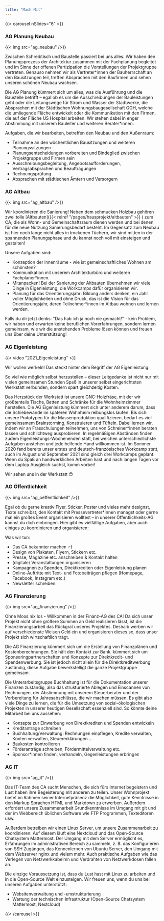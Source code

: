 ```yaml
---
title: "Mach Mit"
---
```


{{< carousel nSlides="6" >}}

<div x-show="activeSlide === 1">
    <h3>AG Planung Neubau</h3>
    <div class="grid-col">
        {{< img src="ag_neubau" />}}
        <div class="">
            <p>Zwischen Schreibtisch und Baustelle passiert bei uns alles. Wir haben den Planungsprozess der Architektur zusammen mit der Fachplanung begleitet und im Sinne der offenen Partizipation die Vorstellungen der Projektgruppe vertreten. Genauso nehmen wir als Vertreter*innen der Bauherrschaft an den Bausitzungen teil, treffen Absprachen mit den Baufirmen und sehen unseren schönen Neubau wachsen.</p>
        </div>
    </div>

Die AG Planung kümmert sich um alles, was die Ausführung und die Baustelle betrifft – egal ob es um die Ausschreibungen der Bauleistungen geht oder die Leitungswege für Strom und Wasser der Stadtwerke, die Absprachen mit der Städtischen Wohnungsbaugesellschaft GGH, welche die umliegende Fläche entwickelt oder die Kommunikation mit den Firmen, die auf der Fläche US Hospital arbeiten. Wir stehen dabei in enger Abstimmung mit unserem Bauleiter und weiteren Berater*innen.

Aufgaben, die wir bearbeiten, betreffen den Neubau und den Außenraum:<br>
    
- Teilnahme an den wöchentlichen Bausitzungen und weiteren Planungssitzungen<br>
- Planungsentscheidungen vorbereiten und Bindeglied zwischen Projektgruppe und Firmen sein<br>
- Ausschreibungsbegleitung, Angebotsaufforderungen, Vertragsabsprachen und Beauftragungen<br>
- Rechnungsprüfung<br>
- Absprachen mit städtischen Ämtern und Versorgern

</div>

<div x-show="activeSlide === 2">
    <h3>AG Altbau</h3>
    <div class="grid-col">
        {{< img src="ag_altbau" />}}
        <div class="">
            <p>Wir koordinieren die Sanierung! Neben dem schmucken Holzbau gehören zwei tolle [Altbauten]({{< relref "/pages/hausprojekt/altbauten" >}} ) zum CA, die als Wohn- und Gemeinschaftsraum dienen werden und bei denen für die neue Nutzung Sanierungsbedarf besteht. Im Gegensatz zum Neubau ist hier noch lange nicht alles in trockenen Tüchern, wir sind mitten in der spannenden Planungsphase und du kannst noch voll mit einsteigen und gestalten!</p>
        </div>
    </div>

Unsere Aufgaben sind: 

- Konzeption der Innenräume - wie ist gemeinschaftliches Wohnen am schönsten?<br>
- Kommunikation mit unserem Architekturbüro und weiteren Fachplaner*innen.<br>
- Mitanpacken! Bei der Sanierung der Altbauten übernehmen wir viele Dinge in Eigenleistung, die Workcamps dafür organisieren wir.<br>
- Planung für das Orientierungsjahr: Bildung anders denken, ein Jahr voller Möglichkeiten und ohne Druck, das ist die Vision für das Orientierungsjahr, deren Teilnehmer*innen im Altbau wohnen und lernen werden. <br>

Falls du dir jetzt denks: "Das hab ich ja noch nie gemacht!" - kein Problem, wir haben und erwarten keine beruflichen Vorerfahrungen, sondern lernen gemeinsam, wie wir die anstehenden Probleme lösen können und freuen uns über deine Unterstützung! 

</div>


<div x-show="activeSlide === 3">
    <h3>AG Eigenleistung</h3>
    <div class="grid-col">
        {{< video "2021_Eigenleistung" >}}
        <div class="">
            <p>Wir wollen werkeln! Das steckt hinter dem Begriff der AG Eigenleistung.</p>
            <p>So viel wie möglich selbst herzustellen – dieser Leitgedanke ist nicht nur mit vielen gemeinsamen Stunden Spaß in unserer selbst eingerichteten Werkstatt verbunden, sondern spart gleichzeitig Kosten.</p>
        </div>
    </div>

Das Herzstück der Werkstatt ist unsere CNC-Holzfräse, mit der wir größtenteils Tische, Betten und Schränke für die Wohnheimzimmer herstellen. Die AG Eigenleistung kümmert sich unter anderem darum, dass die Schiebewände im späteren Wohnheim reibungslos laufen. Bis sich unsere Prototypen für die Massenproduktion qualifizieren, bedarf es viel gemeinsamem Brainstorming, Konstruieren und Tüfteln. Dabei lernen wir, indem wir an Frässchulungen teilnehmen, uns von Schreiner*innen beraten lassen und schlichtweg ausprobieren. In regelmäßigen Abständen finden zudem Eigenleistungs-Wochenenden statt, bei welchen unterschiedlichste Aufgaben anstehen und jede helfende Hand willkommen ist. Im Sommer 2020 fand bereits unser erstes und deutsch-französisches Workcamp statt, auch im August und September 2021 sind gleich drei Workcamps geplant. Wenn du Spaß an handwerklichen Arbeiten hast und nach langen Tagen vor dem Laptop Ausgleich suchst, komm vorbei!

Wir sehen uns in der Werkstatt 😊

</div>

<div x-show="activeSlide === 4">
    <h3>AG Öffentlichkeit</h3>
    <div class="grid-col">
        {{< img src="ag_oeffentlichkeit" />}}
        <div class="">
            <p>Egal ob du gerne kreativ Flyer, Sticker, Poster und vieles mehr designst, Texte schreibst, den Kontakt mit Pressevertreter*innen managst oder gerne mal ein großes Event organisieren wolltest – in unserer Öffentlichkeits-AG kannst du dich einbringen. Hier gibt es vielfältige Aufgaben, aber auch einiges zu koordinieren und organisieren:</p>
        </div>
    </div>
 Was wir tun:<br>

- Das CA bekannter machen :-)<br>
- Design von Plakaten, Flyern, Stickern etc.<br>
- Presse, Magazine etc. anschreiben & Kontakt halten<br>
- (digitale) Veranstaltungen organisieren<br>
- Kampagnen zu Spenden, Direktkrediten oder Eigenleistung planen<br>
- Online-Auftritte mit Text- und Fotobeiträgen pflegen (Homepage, Facebook, Instagram etc.)<br>
- Newsletter schreiben<br>
  
</div>

<div x-show="activeSlide === 5">
    <h3>AG Finanzierung</h3>
    <div class="grid-col">
        {{< img src="ag_finanzierung" />}}
        <div class="">
            <p>Ohne Moos nix los - Willkommen in der Finanz-AG des CA! Da sich unser Projekt nicht ohne größere Summen an Geld realisieren lässt, ist die Finanzierungsarbeit das Rückgrat unseres Projektes. Deshalb werben wir auf verschiedenste Weisen Geld ein und organisieren dieses so, dass unser Projekt sich wirtschaftlich trägt.</p>
        </div>
    </div>

Die AG Finanzierung kümmert sich um die Erstellung von Finanzplänen und Kostenberechnungen. Sie hält den Kontakt zur Bank, kümmert sich um Sponsoringpartnerschaften und Konzepte zur Direktkredit- und Spendenwerbung. Sie ist jedoch nicht allein für die Direktkreditwerbung zuständig, diese Aufgabe bewerkstelligt die ganze Projektgruppe gemeinsam.

Die Unterarbeitsgruppe Buchhaltung ist für die Dokumentation unserer Finanzen zuständig, also das strukturierte Ablegen und Einscannen von Rechnungen, der Abstimmung mit unserem Steuerberater und der Vorbereitung für Jahresabschlüsse, die wir machen müssen. Es gibt also viele Dinge zu lernen, die für die Umsetzung von sozial-ökologischen Projekten in unserer heutigen Gesellschaft essenziell sind. So könnte deine Mitarbeit bei uns aussehen:

- Konzepte zur Einwerbung von Direktkrediten und Spenden entwickeln<br>
- Kreditanträge schreiben<br>
- Buchhaltung/Verwaltung: Rechnungen einpflegen, Kredite verwalten, Konten verwalten, Steuererklärungen … <br>
- Baukosten kontrollieren<br>
- Förderanträge schreiben, Fördermittelverwaltung etc.<br>
- Sponsor*innen finden, verhandeln, Gegenleistungen erbringen<br>
  
</div>

<div x-show="activeSlide === 6">
    <h3>AG IT</h3>
    <div class="grid-col">
        {{< img src="ag_it" />}}
        <div class="">
            <p>Das IT-Team des CA sucht Menschen, die sich fürs Internet begeistern und Lust haben ihre Begeisterung mit anderen zu teilen. Unser Wohnprojekt bietet im Rahmen seiner Internetpräsenz die Möglichkeit, gute Kenntnisse in den Markup Sprachen HTML und Markdown zu erwerben. Außerdem erfordert unsere Zusammenarbeit Grundkenntnisse im Umgang mit git und der im Webbereich üblichen Software wie FTP Programmen, Texteditoren usw.</p>
        </div>
    </div>

Außerdem betreiben wir einen Linux Server, um unsere Zusammenarbeit zu koordinieren. Auf diesem läuft eine Nextcloud und das Open-Source Chatsystem Mattermost. Der Umgang mit dem Server ermöglicht es, Erfahrungen im administrativen Bereich zu sammeln, z. B. das Konfigurieren von SSH Zugängen, das Kennenlernen von Ubuntu Server, den Umgang mit dem Webserver nginx und vielem mehr. Auch praktische Aufgaben wie das Verlegen von Netzwerkkabelmn und Verdrahten von Netzwerkdosen fallen an.

Die einzige Voraussetzung ist, dass du Lust hast mit Linux zu arbeiten und in die Open-Source Welt einzusteigen. Wir freuen uns, wenn du uns bei unseren Aufgaben unterstützt:

- Websitenverwaltung und -umstrukturierung
- Wartung der technischen Infrastruktur (Open-Source Chatsystem Mattermost, Nextcloud)

</div>

{{< /carousel >}}
